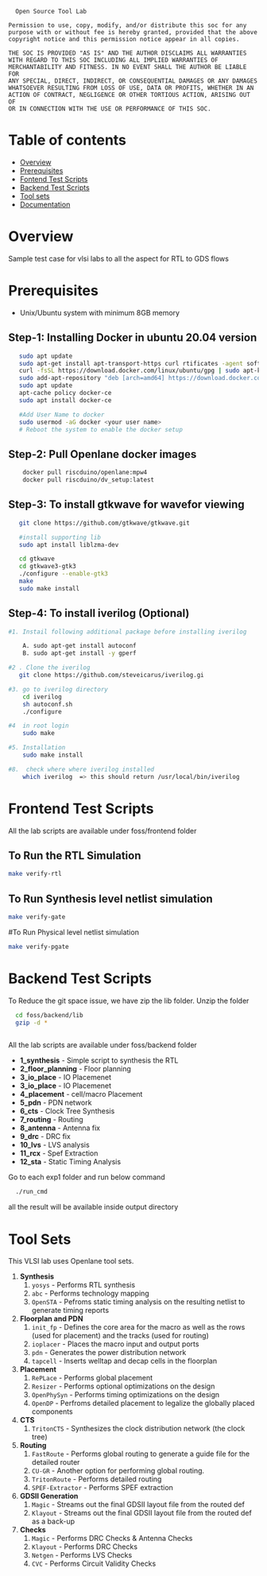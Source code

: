 ```
  Open Source Tool Lab

Permission to use, copy, modify, and/or distribute this soc for any
purpose with or without fee is hereby granted, provided that the above
copyright notice and this permission notice appear in all copies.

THE SOC IS PROVIDED "AS IS" AND THE AUTHOR DISCLAIMS ALL WARRANTIES
WITH REGARD TO THIS SOC INCLUDING ALL IMPLIED WARRANTIES OF
MERCHANTABILITY AND FITNESS. IN NO EVENT SHALL THE AUTHOR BE LIABLE FOR
ANY SPECIAL, DIRECT, INDIRECT, OR CONSEQUENTIAL DAMAGES OR ANY DAMAGES
WHATSOEVER RESULTING FROM LOSS OF USE, DATA OR PROFITS, WHETHER IN AN
ACTION OF CONTRACT, NEGLIGENCE OR OTHER TORTIOUS ACTION, ARISING OUT OF
OR IN CONNECTION WITH THE USE OR PERFORMANCE OF THIS SOC.
```

# Table of contents
- [Overview](#overview)
- [Prerequisites](#prerequisites)
- [Fontend Test Scripts](#frontend-test-scripts)
- [Backend Test Scripts](#backend-test-scripts)
- [Tool sets](#tool-sets)
- [Documentation](#documentation)

# Overview
Sample test case for vlsi labs to all the aspect for RTL to GDS flows

# Prerequisites
   - Unix/Ubuntu system with minimum 8GB memory
## Step-1: Installing Docker in ubuntu 20.04 version
```bash
   sudo apt update
   sudo apt-get install apt-transport-https curl rtificates -agent software-properties-common
   curl -fsSL https://download.docker.com/linux/ubuntu/gpg | sudo apt-key add -
   sudo add-apt-repository "deb [arch=amd64] https://download.docker.com/linux/ubuntu focal stable"
   sudo apt update
   apt-cache policy docker-ce
   sudo apt install docker-ce

   #Add User Name to docker
   sudo usermod -aG docker <your user name>
   # Reboot the system to enable the docker setup
```
## Step-2: Pull Openlane docker images
```bash
    docker pull riscduino/openlane:mpw4
    docker pull riscduino/dv_setup:latest
```
## Step-3: To install gtkwave for wavefor viewing
```bash
   git clone https://github.com/gtkwave/gtkwave.git

   #install supporting lib
   sudo apt install liblzma-dev

   cd gtkwave
   cd gtkwave3-gtk3
   ./configure --enable-gtk3
   make
   sudo make install
```
## Step-4: To install iverilog (Optional)
```bash
#1. Instail following additional package before installing iverilog

    A. sudo apt-get install autoconf
    B. sudo apt-get install -y gperf

#2 . Clone the iverilog
   git clone https://github.com/steveicarus/iverilog.gi

#3. go to iverilog directory
    cd iverilog
    sh autoconf.sh
    ./configure

#4  in root login
    sudo make

#5. Installation
    sudo make install

#8.  check where where iverilog installed
    which iverilog  => this should return /usr/local/bin/iverilog
```

# Frontend Test Scripts
  All the lab scripts are available under foss/frontend folder

## To Run the RTL Simulation
```bash
make verify-rtl
```

## To Run Synthesis level netlist simulation
```bash
make verify-gate
```

#To Run Physical level netlist simulation
```bash
make verify-pgate
```


# Backend Test Scripts
  To Reduce the git space issue, we have zip the lib folder. Unzip the folder 
```bash
  cd foss/backend/lib
  gzip -d *
  
```
  All the lab scripts are available under foss/backend folder

* **1_synthesis**           - Simple script to synthesis the RTL
* **2_floor_planning**      - Floor planning
* **3_io_place**            - IO Placemenet
* **3_io_place**            - IO Placemenet
* **4_placement**           - cell/macro Placement
* **5_pdn**                 - PDN network
* **6_cts**                 - Clock Tree Synthesis
* **7_routing**             - Routing
* **8_antenna**             - Antenna fix
* **9_drc**                 - DRC fix
* **10_lvs**                - LVS analysis
* **11_rcx**                - Spef Extraction
* **12_sta**                - Static Timing Analysis

Go to each exp1 folder and run below command

``` sh
  ./run_cmd
```

all the result will be available inside output directory

# Tool Sets

This VLSI lab uses Openlane tool sets.

1. **Synthesis**
    1. `yosys` - Performs RTL synthesis
    2. `abc` - Performs technology mapping
    3. `OpenSTA` - Pefroms static timing analysis on the resulting netlist to generate timing reports
2. **Floorplan and PDN**
    1. `init_fp` - Defines the core area for the macro as well as the rows (used for placement) and the tracks (used for routing)
    2. `ioplacer` - Places the macro input and output ports
    3. `pdn` - Generates the power distribution network
    4. `tapcell` - Inserts welltap and decap cells in the floorplan
3. **Placement**
    1. `RePLace` - Performs global placement
    2. `Resizer` - Performs optional optimizations on the design
    3. `OpenPhySyn` - Performs timing optimizations on the design
    4. `OpenDP` - Perfroms detailed placement to legalize the globally placed components
4. **CTS**
    1. `TritonCTS` - Synthesizes the clock distribution network (the clock tree)
5. **Routing**
    1. `FastRoute` - Performs global routing to generate a guide file for the detailed router
    2. `CU-GR` - Another option for performing global routing.
    3. `TritonRoute` - Performs detailed routing
    4. `SPEF-Extractor` - Performs SPEF extraction
6. **GDSII Generation**
    1. `Magic` - Streams out the final GDSII layout file from the routed def
    2. `Klayout` - Streams out the final GDSII layout file from the routed def as a back-up
7. **Checks**
    1. `Magic` - Performs DRC Checks & Antenna Checks
    2. `Klayout` - Performs DRC Checks
    3. `Netgen` - Performs LVS Checks
    4. `CVC` - Performs Circuit Validity Checks


